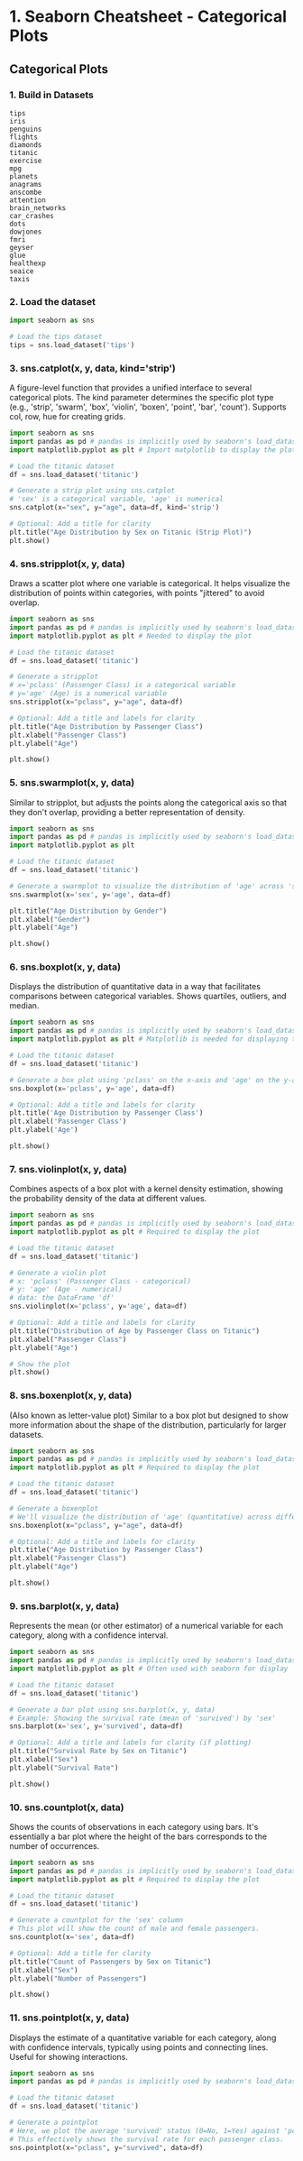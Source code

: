<div align="left">
  <h1> 1. Seaborn  Cheatsheet - Categorical Plots

  ## Categorical Plots

### 1. Build in Datasets

```shell
tips
iris
penguins
flights
diamonds
titanic
exercise
mpg
planets
anagrams
anscombe
attention
brain_networks
car_crashes
dots
dowjones
fmri
geyser
glue
healthexp
seaice
taxis
```
### 2. Load the dataset

```py
import seaborn as sns

# Load the tips dataset
tips = sns.load_dataset('tips')
```

### 3. sns.catplot(x, y, data, kind='strip')
A figure-level function that provides a unified interface to several categorical plots. The kind parameter determines the specific plot type (e.g., 'strip', 'swarm', 'box', 'violin', 'boxen', 'point', 'bar', 'count'). Supports col, row, hue for creating grids.

```py
import seaborn as sns
import pandas as pd # pandas is implicitly used by seaborn's load_dataset
import matplotlib.pyplot as plt # Import matplotlib to display the plot

# Load the titanic dataset
df = sns.load_dataset('titanic')

# Generate a strip plot using sns.catplot
# 'sex' is a categorical variable, 'age' is numerical
sns.catplot(x="sex", y="age", data=df, kind='strip')

# Optional: Add a title for clarity
plt.title("Age Distribution by Sex on Titanic (Strip Plot)")
plt.show()
```

### 4. sns.stripplot(x, y, data)
Draws a scatter plot where one variable is categorical. It helps visualize the distribution of points within categories, with points "jittered" to avoid overlap.

```py
import seaborn as sns
import pandas as pd # pandas is implicitly used by seaborn's load_dataset
import matplotlib.pyplot as plt # Needed to display the plot

# Load the titanic dataset
df = sns.load_dataset('titanic')

# Generate a stripplot
# x='pclass' (Passenger Class) is a categorical variable
# y='age' (Age) is a numerical variable
sns.stripplot(x="pclass", y="age", data=df)

# Optional: Add a title and labels for clarity
plt.title("Age Distribution by Passenger Class")
plt.xlabel("Passenger Class")
plt.ylabel("Age")

plt.show()
```

### 5. sns.swarmplot(x, y, data)
Similar to stripplot, but adjusts the points along the categorical axis so that they don't overlap, providing a better representation of density.

```py
import seaborn as sns
import pandas as pd # pandas is implicitly used by seaborn's load_dataset
import matplotlib.pyplot as plt

# Load the titanic dataset
df = sns.load_dataset('titanic')

# Generate a swarmplot to visualize the distribution of 'age' across 'sex' categories
sns.swarmplot(x='sex', y='age', data=df)

plt.title("Age Distribution by Gender")
plt.xlabel("Gender")
plt.ylabel("Age")

plt.show()
```

### 6. sns.boxplot(x, y, data)
Displays the distribution of quantitative data in a way that facilitates comparisons between categorical variables. Shows quartiles, outliers, and median.

```py
import seaborn as sns
import pandas as pd # pandas is implicitly used by seaborn's load_dataset
import matplotlib.pyplot as plt # Matplotlib is needed for displaying the plot

# Load the titanic dataset
df = sns.load_dataset('titanic')

# Generate a box plot using 'pclass' on the x-axis and 'age' on the y-axis
sns.boxplot(x='pclass', y='age', data=df)

# Optional: Add a title and labels for clarity
plt.title('Age Distribution by Passenger Class')
plt.xlabel('Passenger Class')
plt.ylabel('Age')

plt.show()
```

### 7. sns.violinplot(x, y, data)
Combines aspects of a box plot with a kernel density estimation, showing the probability density of the data at different values.

```py
import seaborn as sns
import pandas as pd # pandas is implicitly used by seaborn's load_dataset
import matplotlib.pyplot as plt # Required to display the plot

# Load the titanic dataset
df = sns.load_dataset('titanic')

# Generate a violin plot
# x: 'pclass' (Passenger Class - categorical)
# y: 'age' (Age - numerical)
# data: the DataFrame 'df'
sns.violinplot(x='pclass', y='age', data=df)

# Optional: Add a title and labels for clarity
plt.title("Distribution of Age by Passenger Class on Titanic")
plt.xlabel("Passenger Class")
plt.ylabel("Age")

# Show the plot
plt.show()
```

### 8. sns.boxenplot(x, y, data)
(Also known as letter-value plot) Similar to a box plot but designed to show more information about the shape of the distribution, particularly for larger datasets.

```py
import seaborn as sns
import pandas as pd # pandas is implicitly used by seaborn's load_dataset
import matplotlib.pyplot as plt # Required to display the plot

# Load the titanic dataset
df = sns.load_dataset('titanic')

# Generate a boxenplot
# We'll visualize the distribution of 'age' (quantitative) across different 'pclass' (categorical)
sns.boxenplot(x="pclass", y="age", data=df)

# Optional: Add a title and labels for clarity
plt.title("Age Distribution by Passenger Class")
plt.xlabel("Passenger Class")
plt.ylabel("Age")

plt.show()
```

### 9. sns.barplot(x, y, data)
Represents the mean (or other estimator) of a numerical variable for each category, along with a confidence interval.

```py
import seaborn as sns
import pandas as pd # pandas is implicitly used by seaborn's load_dataset
import matplotlib.pyplot as plt # Often used with seaborn for display

# Load the titanic dataset
df = sns.load_dataset('titanic')

# Generate a bar plot using sns.barplot(x, y, data)
# Example: Showing the survival rate (mean of 'survived') by 'sex'
sns.barplot(x='sex', y='survived', data=df)

# Optional: Add a title and labels for clarity (if plotting)
plt.title("Survival Rate by Sex on Titanic")
plt.xlabel("Sex")
plt.ylabel("Survival Rate")

plt.show() 
```

### 10. sns.countplot(x, data)
Shows the counts of observations in each category using bars. It's essentially a bar plot where the height of the bars corresponds to the number of occurrences.

```py
import seaborn as sns
import pandas as pd # pandas is implicitly used by seaborn's load_dataset
import matplotlib.pyplot as plt # Required to display the plot

# Load the titanic dataset
df = sns.load_dataset('titanic')

# Generate a countplot for the 'sex' column
# This plot will show the count of male and female passengers.
sns.countplot(x='sex', data=df)

# Optional: Add a title for clarity
plt.title("Count of Passengers by Sex on Titanic")
plt.xlabel("Sex")
plt.ylabel("Number of Passengers")

plt.show()
```

### 11. sns.pointplot(x, y, data)
Displays the estimate of a quantitative variable for each category, along with confidence intervals, typically using points and connecting lines. Useful for showing interactions.

```py
import seaborn as sns
import pandas as pd # pandas is implicitly used by seaborn's load_dataset

# Load the titanic dataset
df = sns.load_dataset('titanic')

# Generate a pointplot
# Here, we plot the average 'survived' status (0=No, 1=Yes) against 'pclass' (passenger class).
# This effectively shows the survival rate for each passenger class.
sns.pointplot(x="pclass", y="survived", data=df)

```

